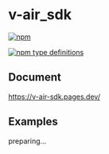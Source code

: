 # v-air_sdk
[![npm](https://img.shields.io/npm/v/%40urth%2Fv-air_sdk?style=flat-square&logo=npm&link=https%3A%2F%2Fwww.npmjs.com%2Fpackage%2F%40urth%2Fv-air_sdk)](https://www.npmjs.com/package/@urth/v-air_sdk)

[![npm type definitions](https://img.shields.io/npm/types/%40urth%2Fv-air_sdk?style=flat-square&logo=typescript&labelColor=white&link=https%3A%2F%2Fgithub.com%2Furth-inc%2Fv-air_sdk%2Fblob%2Fdevelop%2Fbuild%2Findex.d.ts)](https://github.com/urth-inc/v-air_sdk/blob/develop/build/index.d.ts)

## Document
https://v-air-sdk.pages.dev/

## Examples
preparing...
